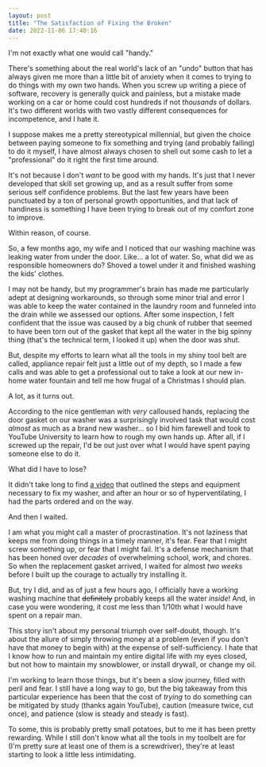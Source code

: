```yaml
---
layout: post
title: "The Satisfaction of Fixing the Broken"
date: 2022-11-06 17:40:16
---
```

I'm not exactly what one would call "handy."

There's something about the real world's lack of an "undo" button that has always given me more than a little bit of anxiety when it comes to trying to do things with my own two hands. When you screw up writing a piece of software, recovery is generally quick and painless, but a mistake made working on a car or home could cost hundreds if not _thousands_ of dollars. It's two different worlds with two vastly different consequences for incompetence, and I hate it.

I suppose makes me a pretty stereotypical millennial, but given the choice between paying someone to fix something and trying (and probably failing) to do it myself, I have almost always chosen to shell out some cash to let a "professional" do it right the first time around.

It's not because I don't _want_ to be good with my hands. It's just that I never developed that skill set growing up, and as a result suffer from some serious self confidence problems. But the last few years have been punctuated by a ton of personal growth opportunities, and that lack of handiness is something I have been trying to break out of my comfort zone to improve.

Within reason, of course.

So, a few months ago, my wife and I noticed that our washing machine was leaking water from under the door. Like... a lot of water. So, what did we as responsible homeowners do? Shoved a towel under it and finished washing the kids' clothes.

I may not be handy, but my programmer's brain has made me particularly adept at designing workarounds, so through some minor trial and error I was able to keep the water contained in the laundry room and funneled into the drain while we assessed our options. After some inspection, I felt confident that the issue was caused by a big chunk of rubber that seemed to have been torn out of the gasket that kept all the water in the big spinny thing (that's the technical term, I looked it up) when the door was shut.

But, despite my efforts to learn what all the tools in my shiny tool belt are called, appliance repair felt just a little out of my depth, so I made a few calls and was able to get a professional out to take a look at our new in-home water fountain and tell me how frugal of a Christmas I should plan.

A lot, as it turns out.

According to the nice gentleman with _very_ calloused hands, replacing the door gasket on our washer was a surprisingly involved task that would cost _almost_ as much as a brand new washer... so I bid him farewell and took to YouTube University to learn how to rough my own hands up. After all, if I screwed up the repair, I'd be out just over what I would have spent paying someone else to do it.

What did I have to lose?

It didn't take long to find [a video](https://www.youtube.com/watch?v=8WBTgGSFeQs) that outlined the steps and equipment necessary to fix my washer, and after an hour or so of hyperventilating, I had the parts ordered and on the way.

And then I waited.

I am what you might call a master of procrastination. It's not laziness that keeps me from doing things in a timely manner, it's fear. Fear that I might screw something up, or fear that I might fail. It's a defense mechanism that has been honed over _decades_ of overwhelming school, work, and chores. So when the replacement gasket arrived, I waited for almost _two weeks_ before I built up the courage to actually try installing it.

But, try I did, and as of just a few hours ago, I officially have a working washing machine that ~~definitely~~ probably keeps all the water _inside_! And, in case you were wondering, it cost me less than 1/10th what I would have spent on a repair man.

This story isn't about my personal triumph over self-doubt, though. It's about the allure of simply throwing money at a problem (even if you don't have that money to begin with) at the expense of self-sufficiency. I hate that I know how to run and maintain my entire digital life with my eyes closed, but not how to maintain my snowblower, or install drywall, or change my oil.

I'm working to learn those things, but it's been a slow journey, filled with peril and fear. I still have a long way to go, but the big takeaway from this particular experience has been that the cost of _trying_ to do something can be mitigated by study (thanks again YouTube), caution (measure twice, cut once), and patience (slow is steady and steady is fast).

To some, this is probably pretty small potatoes, but to me it has been pretty rewarding. While I still don't know what all the tools in my toolbelt are for (I'm pretty sure at least one of them is a screwdriver), they're at least starting to look a little less intimidating.
